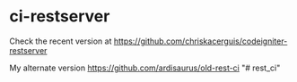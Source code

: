 # ci-restserver
Check the recent version at https://github.com/chriskacerguis/codeigniter-restserver

My alternate version https://github.com/ardisaurus/old-rest-ci
"# rest_ci" 
